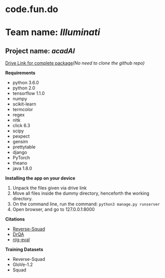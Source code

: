 # code.fun.do

# Team name: *Illuminati*

## Project name: *acadAI*

[Drive Link for complete package](https://drive.google.com/open?id=1ZdUpFgePDblMKwpui2N3hfNlJAiZyzBK)*(No need to clone the github repo)*

**Requirements**
* python 3.6.0
* python 2.0
* tensorflow 1.1.0
* numpy
* scikit-learn
* termcolor
* regex
* nltk
* click 6.3
* scipy
* pexpect
* gensim
* prettytable
* django
* PyTorch
* theano
* java 1.8.0

**Installing the app on your device**
1. Unpack the files given via drive link
2. Move all files inside the dummy directory, henceforth the working directory.
3. On the command line, run the command: ```python3 manage.py runserver```
4. Open browser, and go to 127.0.0.1:8000

**Citations**
* [Reverse-Squad](https://github.com/sld/reverse-squad)
* [DrQA](https://github.com/facebookresearch/DrQA)
* [nlg-eval](https://github.com/Maluuba/nlg-eval)

**Training Datasets**
* Reverse-Squad
* GloVe-1.2
* Squad
